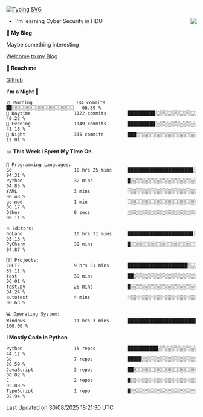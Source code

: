 [![Typing SVG](https://readme-typing-svg.herokuapp.com?font=Fira+Code&pause=1000&random=false&width=450&height=60&lines=Hello+%F0%9F%91%8B%F0%9F%8F%BB;I'm+JBNRZ)](https://git.io/typing-svg)

<a href="#">
  <img align="right" src="https://github-readme-stats.vercel.app/api?username=JBNRZ&show_icons=true&bg_color=15,f2f7fd,E0EAFC" />
</a>

- I'm learning Cyber Security in HDU

 **🌱 My Blog**

Maybe something interesting

[Welcome to my Blog](https://jbnrz.com.cn/)

 **💬 Reach me** 

[Github](https://github.com/JBNRZ)


<!--START_SECTION:waka-->
**I'm a Night 🦉** 

```text
🌞 Morning                184 commits         ██░░░░░░░░░░░░░░░░░░░░░░░   06.59 % 
🌆 Daytime                1122 commits        ██████████░░░░░░░░░░░░░░░   40.22 % 
🌃 Evening                1149 commits        ██████████░░░░░░░░░░░░░░░   41.18 % 
🌙 Night                  335 commits         ███░░░░░░░░░░░░░░░░░░░░░░   12.01 % 
```


📊 **This Week I Spent My Time On** 

```text
💬 Programming Languages: 
Go                       10 hrs 25 mins      ████████████████████████░   94.31 % 
Python                   32 mins             █░░░░░░░░░░░░░░░░░░░░░░░░   04.85 % 
YAML                     3 mins              ░░░░░░░░░░░░░░░░░░░░░░░░░   00.48 % 
go.mod                   1 min               ░░░░░░░░░░░░░░░░░░░░░░░░░   00.17 % 
Other                    0 secs              ░░░░░░░░░░░░░░░░░░░░░░░░░   00.11 % 

🔥 Editors: 
GoLand                   10 hrs 31 mins      ████████████████████████░   95.13 % 
PyCharm                  32 mins             █░░░░░░░░░░░░░░░░░░░░░░░░   04.87 % 

🐱‍💻 Projects: 
CBCTF                    9 hrs 51 mins       ██████████████████████░░░   89.11 % 
test                     39 mins             ██░░░░░░░░░░░░░░░░░░░░░░░   06.01 % 
test.py                  28 mins             █░░░░░░░░░░░░░░░░░░░░░░░░   04.24 % 
autotest                 4 mins              ░░░░░░░░░░░░░░░░░░░░░░░░░   00.63 % 

💻 Operating System: 
Windows                  11 hrs 3 mins       █████████████████████████   100.00 % 
```

**I Mostly Code in Python** 

```text
Python                   15 repos            ███████████░░░░░░░░░░░░░░   44.12 % 
Go                       7 repos             █████░░░░░░░░░░░░░░░░░░░░   20.59 % 
JavaScript               3 repos             ██░░░░░░░░░░░░░░░░░░░░░░░   08.82 % 
C                        2 repos             █░░░░░░░░░░░░░░░░░░░░░░░░   05.88 % 
TypeScript               1 repo              █░░░░░░░░░░░░░░░░░░░░░░░░   02.94 % 
```




 Last Updated on 30/08/2025 18:21:30 UTC
<!--END_SECTION:waka-->

